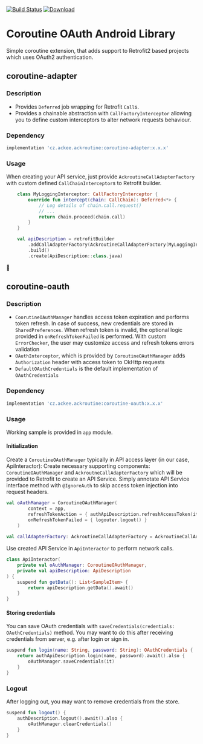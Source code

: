 [![Build Status](https://travis-ci.org/AckeeCZ/ackroutine-adapter.svg?branch=master)](https://travis-ci.org/AckeeCZ/ackroutine-adapter) [ ![Download](https://api.bintray.com/packages/ackeecz/ackroutine-adapter/coroutine-adapter/images/download.svg) ](https://bintray.com/ackeecz/ackroutine-adapter/coroutine-adapter/_latestVersion)

# Coroutine OAuth Android Library
Simple coroutine extension, that adds support to Retrofit2 based projects which uses OAuth2 authentication.

## coroutine-adapter
### Description
- Provides `Deferred` job wrapping for Retrofit `Call`s.
- Provides a chainable abstraction with `CallFactoryInterceptor` allowing you to define custom interceptors to alter network requests behaviour.

### Dependency
```groovy
implementation 'cz.ackee.ackroutine:coroutine-adapter:x.x.x'
```

### Usage
When creating your API service, just provide `AckroutineCallAdapterFactory` with custom defined `CallChainInterceptor`s to Retrofit builder.
```kotlin
    class MyLoggingInterceptor: CallFactoryInterceptor {
        override fun intercept(chain: CallChain): Deferred<*> {
            // Log details of chain.call.request()
            // ...
            return chain.proceed(chain.call)
        }
    }

    val apiDescription = retrofitBuilder
        .addCallAdapterFactory(AckroutineCallAdapterFactory(MyLoggingInterceptor()))
        .build()
        .create(ApiDescription::class.java)
```
:tada:

## coroutine-oauth
### Description
- `CoorutineOAuthManager` handles access token expiration and performs token refresh. In case of success, new credentials are stored in `SharedPreferences`. When refresh token is invalid, the optional logic provided in `onRefreshTokenFailed` is performed. With custom `ErrorChecker`, the user may customize access and refresh tokens errors validation
- `OAuthInterceptor`, which is provided by `CoroutineOAuthManager` adds `Authorization` header with access token to OkHttp requests
- `DefaultOAuthCredentials` is the default implementation of `OAuthCredentials` 

### Dependency
```groovy
implementation 'cz.ackee.ackroutine:coroutine-oauth:x.x.x'
```

### Usage
Working sample is provided in `app` module.

#### Initialization
Create a `CoroutineOAuthManager` typically in API access layer (in our case, ApiInteractor):
Create necessary supporting components: `CoroutineOAuthManager` and `AckroutneCallAdapterFactory` which will be provided to Retrofit to create an API Service.
Simply annotate API Service interface method with `@IgnoreAuth` to skip access token injection into request headers.
```kotlin
val oAuthManager = CoroutineOAuthManager(
        context = app,
        refreshTokenAction = { authApiDescription.refreshAccessToken(it) },
        onRefreshTokenFailed = { logouter.logout() }
    )
    
val callAdapterFactory: AckroutineCallAdapterFactory = AckroutineCallAdapterFactory(OAuthCallInterceptor(oAuthManager))
```
Use created API Service in `ApiInteractor` to perform network calls.
```kotlin
class ApiInteractor(
    private val oAuthManager: CoroutineOAuthManager,
    private val apiDescription: ApiDescription
) {
    suspend fun getData(): List<SampleItem> {
        return apiDescription.getData().await()
    }
}
```

#### Storing credentials
You can save OAuth credentials with `saveCredentials(credentials: OAuthCredentials)` method. You may want to do this after receiving credentials from server, e.g. after login or sign in.
```kotlin
suspend fun login(name: String, password: String): OAuthCredentials {
    return authApiDescription.login(name, password).await().also {
        oAuthManager.saveCredentials(it)
    }
}  
```

### Logout
After logging out, you may want to remove credentials from the store.
```kotlin
suspend fun logout() {
    authDescription.logout().await().also {
        oAuthManager.clearCredentials()
    }
}
```